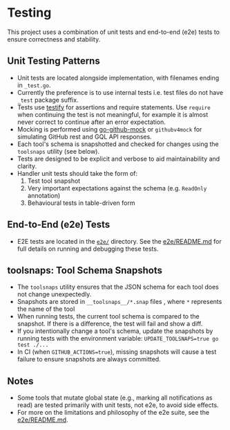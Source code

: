 # Testing

This project uses a combination of unit tests and end-to-end (e2e) tests to ensure correctness and stability.

## Unit Testing Patterns

- Unit tests are located alongside implementation, with filenames ending in `_test.go`.
- Currently the preference is to use internal tests i.e. test files do not have `_test` package suffix.
- Tests use [testify](https://github.com/stretchr/testify) for assertions and require statements. Use `require` when continuing the test is not meaningful, for example it is almost never correct to continue after an error expectation.
- Mocking is performed using [go-github-mock](https://github.com/migueleliasweb/go-github-mock) or `githubv4mock` for simulating GitHub rest and GQL API responses.
- Each tool's schema is snapshotted and checked for changes using the `toolsnaps` utility (see below).
- Tests are designed to be explicit and verbose to aid maintainability and clarity.
- Handler unit tests should take the form of:
    1. Test tool snapshot
    1. Very important expectations against the schema (e.g. `ReadOnly` annotation)
    1. Behavioural tests in table-driven form

## End-to-End (e2e) Tests

- E2E tests are located in the [`e2e/`](../e2e/) directory. See the [e2e/README.md](../e2e/README.md) for full details on running and debugging these tests.

## toolsnaps: Tool Schema Snapshots

- The `toolsnaps` utility ensures that the JSON schema for each tool does not change unexpectedly.
- Snapshots are stored in `__toolsnaps__/*.snap` files , where `*` represents the name of the tool
- When running tests, the current tool schema is compared to the snapshot. If there is a difference, the test will fail and show a diff.
- If you intentionally change a tool's schema, update the snapshots by running tests with the environment variable: `UPDATE_TOOLSNAPS=true go test ./...`
- In CI (when `GITHUB_ACTIONS=true`), missing snapshots will cause a test failure to ensure snapshots are always
committed.

## Notes

- Some tools that mutate global state (e.g., marking all notifications as read) are tested primarily with unit tests, not e2e, to avoid side effects.
- For more on the limitations and philosophy of the e2e suite, see the [e2e/README.md](../e2e/README.md).
